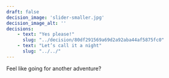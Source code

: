 ```yaml
---
draft: false
decision_image: 'slider-smaller.jpg'
decision_image_alt: ''
decisions:
    - text: "Yes please!"
      slug: "../decision/80df291569a69d2a92aba44af5875fc0"
    - text: "Let’s call it a night"
      slug: "../../"
---
```

Feel like going for another adventure?